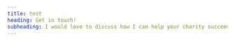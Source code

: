 ```yaml
---
title: test
heading: Get in touch!
subheading: I would love to discuss how I can help your charity succeed.
---
```


